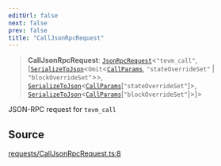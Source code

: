 ```yaml
---
editUrl: false
next: false
prev: false
title: "CallJsonRpcRequest"
---
```


> **CallJsonRpcRequest**: [`JsonRpcRequest`](/reference/tevm/jsonrpc/type-aliases/jsonrpcrequest/)\<`"tevm_call"`, [[`SerializeToJson`](/reference/tevm/procedures-types/type-aliases/serializetojson/)\<`Omit`\<[`CallParams`](/reference/tevm/actions-types/type-aliases/callparams/), `"stateOverrideSet"` \| `"blockOverrideSet"`\>\>, [`SerializeToJson`](/reference/tevm/procedures-types/type-aliases/serializetojson/)\<[`CallParams`](/reference/tevm/actions-types/type-aliases/callparams/)\[`"stateOverrideSet"`\]\>, [`SerializeToJson`](/reference/tevm/procedures-types/type-aliases/serializetojson/)\<[`CallParams`](/reference/tevm/actions-types/type-aliases/callparams/)\[`"blockOverrideSet"`\]\>]\>

JSON-RPC request for `tevm_call`

## Source

[requests/CallJsonRpcRequest.ts:8](https://github.com/evmts/tevm-monorepo/blob/main/packages/procedures-types/src/requests/CallJsonRpcRequest.ts#L8)
